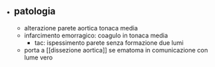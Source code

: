 - ## patologia
	- alterazione parete aortica tonaca media
	- infarcimento emorragico: coagulo in tonaca media
		- tac: ispessimento parete senza formazione due lumi
	- porta a [[dissezione aortica]] se ematoma in comunicazione con lume vero